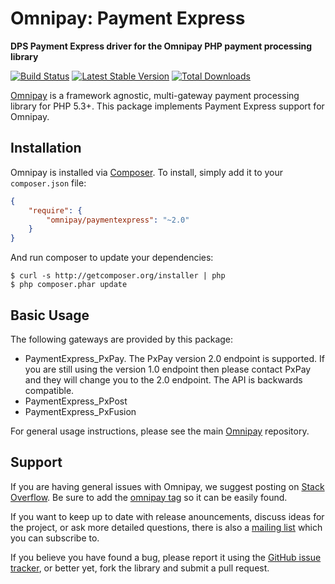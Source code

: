 # Omnipay: Payment Express

**DPS Payment Express driver for the Omnipay PHP payment processing library**

[![Build Status](https://travis-ci.org/thephpleague/omnipay-paymentexpress.png?branch=master)](https://travis-ci.org/thephpleague/omnipay-paymentexpress)
[![Latest Stable Version](https://poser.pugx.org/omnipay/paymentexpress/version.png)](https://packagist.org/packages/omnipay/paymentexpress)
[![Total Downloads](https://poser.pugx.org/omnipay/paymentexpress/d/total.png)](https://packagist.org/packages/omnipay/paymentexpress)

[Omnipay](https://github.com/thephpleague/omnipay) is a framework agnostic, multi-gateway payment
processing library for PHP 5.3+. This package implements Payment Express support for Omnipay.

## Installation

Omnipay is installed via [Composer](http://getcomposer.org/). To install, simply add it
to your `composer.json` file:

```json
{
    "require": {
        "omnipay/paymentexpress": "~2.0"
    }
}
```

And run composer to update your dependencies:

    $ curl -s http://getcomposer.org/installer | php
    $ php composer.phar update

## Basic Usage

The following gateways are provided by this package:

* PaymentExpress_PxPay. The PxPay version 2.0 endpoint is supported. If you are still using the version 1.0 endpoint then please contact PxPay and they will change you to the 2.0 endpoint. The API is backwards compatible.
* PaymentExpress_PxPost
* PaymentExpress_PxFusion

For general usage instructions, please see the main [Omnipay](https://github.com/thephpleague/omnipay)
repository.

## Support

If you are having general issues with Omnipay, we suggest posting on
[Stack Overflow](http://stackoverflow.com/). Be sure to add the
[omnipay tag](http://stackoverflow.com/questions/tagged/omnipay) so it can be easily found.

If you want to keep up to date with release anouncements, discuss ideas for the project,
or ask more detailed questions, there is also a [mailing list](https://groups.google.com/forum/#!forum/omnipay) which
you can subscribe to.

If you believe you have found a bug, please report it using the [GitHub issue tracker](https://github.com/thephpleague/omnipay-paymentexpress/issues),
or better yet, fork the library and submit a pull request.
